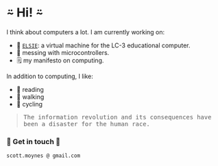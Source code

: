 # ⍨ Hi! ⍨ #

I think about computers a lot. I am currently working on:

- 🌱 [<code>ELSIE</code>](https://github.com/smoynes/elsie): a virtual machine for the LC-3 educational computer.
- 🤖 messing with microcontrollers.
- 🗒️ my manifesto on computing.


In addition to computing, I like:

- 📘 reading
- 🚶 walking
- 🚴 cycling

<p><blockquote><samp>The information revolution and its consequences have been a disaster for the human race.</samp></blockquote></p>

### 📣 Get in touch 📣 ###

<code>scott.moynes @ gmail.com</code>

